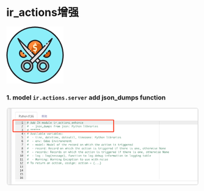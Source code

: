 # ir_actions增强

<img src="static/description/icon.png" width="150" height="auto"/>

### 1. model `ir.actions.server` add json_dumps function

![](static/description/code_snippet_1.png)

